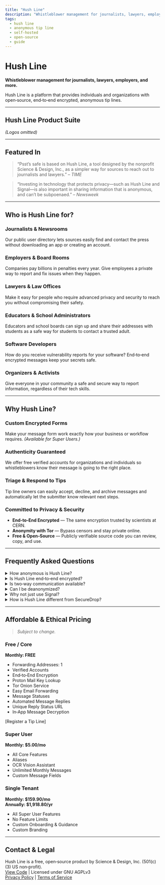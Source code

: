 ```yaml
---
title: "Hush Line"
description: "Whistleblower management for journalists, lawyers, employers, and more."
tags:
  - hush line
  - anonymous tip line
  - self-hosted
  - open-source
  - guide
---
```


# Hush Line

**Whistleblower management for journalists, lawyers, employers, and more.**

Hush Line is a platform that provides individuals and organizations with open‑source, end‑to‑end encrypted, anonymous tip lines.

---

## Hush Line Product Suite

*(Logos omitted)*

---

## Featured In

> “Psst’s safe is based on Hush Line, a tool designed by the nonprofit Science & Design, Inc., as a simpler way for sources to reach out to journalists and lawyers.”
> – *TIME*

> “Investing in technology that protects privacy—such as Hush Line and Signal—is also important in sharing information that is anonymous, and can’t be subpoenaed.”
> – *Newsweek*

---

## Who is Hush Line for?

### Journalists & Newsrooms  
Our public user directory lets sources easily find and contact the press without downloading an app or creating an account.

### Employers & Board Rooms  
Companies pay billions in penalties every year. Give employees a private way to report and fix issues when they happen.

### Lawyers & Law Offices  
Make it easy for people who require advanced privacy and security to reach you without compromising their safety.

### Educators & School Administrators  
Educators and school boards can sign up and share their addresses with students as a safe way for students to contact a trusted adult.

### Software Developers  
How do you receive vulnerability reports for your software? End‑to‑end encrypted messages keep your secrets safe.

### Organizers & Activists  
Give everyone in your community a safe and secure way to report information, regardless of their tech skills.

---

## Why Hush Line?

### Custom Encrypted Forms  
Make your message form work exactly how your business or workflow requires. *(Available for Super Users.)*

### Authenticity Guaranteed  
We offer free verified accounts for organizations and individuals so whistleblowers know their message is going to the right place.

### Triage & Respond to Tips  
Tip line owners can easily accept, decline, and archive messages and automatically let the submitter know relevant next steps.

### Committed to Privacy & Security  
- **End‑to‑End Encrypted** — The same encryption trusted by scientists at CERN.  
- **Anonymity with Tor** — Bypass censors and stay private online.  
- **Free & Open‑Source** — Publicly verifiable source code you can review, copy, and use.

---

## Frequently Asked Questions

<details>
<summary>How anonymous is Hush Line?</summary>

Hush Line requires no personally identifying information (PII) for tip line owners to use the service, including an email address. We offer an Onion service for users with advanced privacy needs, accessible via Tor Browser, making connections fully anonymous. Message submitters may also use our Onion service without creating an account.

Onion addresses:  
- Clearnet: `j5kv55yiu3rneydqn4f35kyhejbq3fhkkm7glg5nbtvxgaxthou7g2ad.onion`  
- App: `hyewn4dvbedq7ooe3oxrhpceljd7ncfyeyts2c7nwsjp34i46smbzwid.onion`

</details>

<details>
<summary>Is Hush Line end‑to‑end encrypted?</summary>

Yes! Hush Line uses OpenPGP.js for client‑side encryption, giving users who add their public PGP key end‑to‑end encryption. Users who disable JavaScript use server‑side encryption. Data in transit is protected by TLS; data at rest is encrypted.

</details>

<details>
<summary>Is two‑way communication available?</summary>

Submitters may include a contact method or create a Hush Line account to continue a conversation. We recommend both parties upload public PGP keys for full encryption.

</details>

<details>
<summary>Can I be deanonymized?</summary>

No technology is a silver bullet. We scrub IPs and offer Tor, but operational security matters. For high‑risk cases, consider Tails/Qubes with Whonix on an uncompromised burner device.

</details>

<details>
<summary>Why not just use Signal?</summary>

Signal requires a download and valid phone number. Hush Line is web‑based, no app or account needed, removing barriers for whistleblowers.

</details>

<details>
<summary>How is Hush Line different from SecureDrop?</summary>

SecureDrop is an on‑prem, multi‑server setup optimized for file handling. Hush Line is a hosted, text‑only service with managed infrastructure and email delivery, ideal for teams without a dedicated operations staff.

</details>

---

## Affordable & Ethical Pricing

> *Subject to change.*

### Free / Core  
**Monthly: FREE**  
- Forwarding Addresses: 1  
- Verified Accounts  
- End‑to‑End Encryption  
- Proton Mail Key Lookup  
- Tor Onion Service  
- Easy Email Forwarding  
- Message Statuses  
- Automated Message Replies  
- Unique Reply Status URL  
- In‑App Message Decryption  

[Register a Tip Line]

### Super User  
**Monthly: $5.00/mo**  
- All Core Features  
- Aliases  
- OCR Vision Assistant  
- Unlimited Monthly Messages  
- Custom Message Fields  

### Single Tenant  
**Monthly: $159.90/mo**  
**Annually: $1,918.80/yr**  
- All Super User Features  
- No Feature Limits  
- Custom Onboarding & Guidance  
- Custom Branding  

---

## Contact & Legal

Hush Line is a free, open‑source product by Science & Design, Inc. (501(c)(3) US non‑profit).  
[View Code](#) | Licensed under GNU AGPLv3  
[Privacy Policy](#) | [Terms of Service](#)
